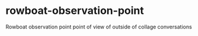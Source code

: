 # rowboat-observation-point
Rowboat observation point point of view of outside of collage conversations
